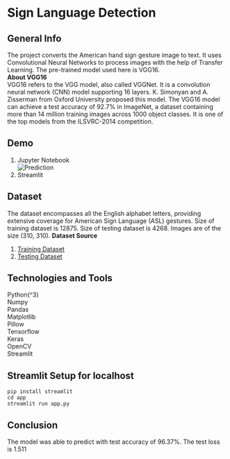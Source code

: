 # Sign Language Detection
## General Info
The project converts the American hand sign gesture image to text. It uses Convolutional Neural Networks to process images with the help of Transfer Learning. The pre-trained model used here is VGG16.<br>
**About VGG16**<br>
VGG16 refers to the VGG model, also called VGGNet. It is a convolution neural network (CNN) model supporting 16 layers. K. Simonyan and A. Zisserman from Oxford University proposed this model. The VGG16 model can achieve a test accuracy of 92.7% in ImageNet, a dataset containing more than 14 million training images across 1000 object classes. It is one of the top models from the ILSVRC-2014 competition. 
## Demo
1. Jupyter Notebook<br>
![Prediction](https://github.com/chetan0220/sign_language_detection/assets/97821311/d4a9ebfd-7aed-4a9d-ac30-5f032a8048d7)
2. Streamlit
## Dataset 
The dataset encompasses all the English alphabet letters, providing extensive coverage for American Sign Language (ASL) gestures. Size of training dataset is 12875. Size of testing dataset is 4268. Images are of the size (310, 310).
**Dataset Source**
1. [Training Dataset](https://drive.google.com/drive/u/0/folders/1-XTAjPPRPFeRqu3848z8dMXaolILWizn)
2. [Testing Dataset](https://drive.google.com/drive/u/0/folders/18e1F1n1SWPF8lUF8pCKdUzSzKAbmSbVN)
## Technologies and Tools
Python(^3)<br>
Numpy<br>
Pandas<br>
Matplotlib<br>
Pillow<br>
Tensorflow<br>
Keras<br>
OpenCV<br>
Streamlit<br>
## Streamlit Setup for localhost
```
pip install streamlit
cd app
streamlit run app.py
```
## Conclusion
The model was able to predict with test accuracy of 96.37%. The test loss is 1.511 
